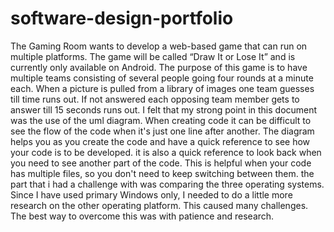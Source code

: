 # software-design-portfolio
The Gaming Room wants to develop a web-based game that can run on multiple platforms. The game will be called “Draw It or Lose It” and is currently only available on Android. The purpose of this game is to have multiple teams consisting of several people going four rounds at a minute each. When a picture is pulled from a library of images one team guesses till time runs out. If not answered each opposing team member gets to answer till 15 seconds runs out.
I felt that my strong point in this document was the use of the uml diagram. When creating code it can be difficult to see the flow of the code when it's just one line after another. The diagram helps you as you create the code and have a quick reference to see how your code is to be developed. it is also a quick reference to look back when you need to see another part of the code. This is helpful when your code has multiple files, so you don't need to keep switching between them.
the part that i had a challenge with was comparing the three operating systems. Since I have used primary Windows only, I needed to do a little more research on the other operating platform. This caused many challenges. The best way to overcome this was with patience and research.
